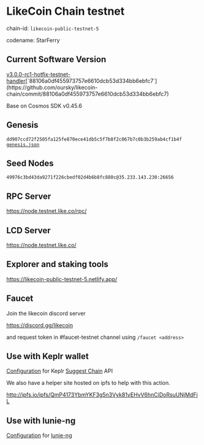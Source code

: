 # LikeCoin Chain testnet

chain-id: `likecoin-public-testnet-5`

codename: StarFerry

## Current Software Version

[v3.0.0-rc1-hotfix-testnet-handler]([https://github.com/likecoin/likecoin-chain/releases/tag/v3.0.0](https://github.com/oursky/likecoin-chain/releases/tag/v3.0.0-rc1-hotfix-testnet-handler))[`88106a0df455973757e6610dcb53d334bb6ebfc7`](https://github.com/oursky/likecoin-chain/commit/88106a0df455973757e6610dcb53d334bb6ebfc7)

Base on Cosmos SDK v0.45.6

## Genesis

`dd907ccd72f2505fa125fe870ece41db5c5f7b8f2c067b7c0b3b259ab4cf1b4f`
[`genesis.json`](./genesis.json)

## Seed Nodes

`49976c3bd43da9271f226cbedf02d4b6b8fc880c@35.233.143.230:26656`

## RPC Server

https://node.testnet.like.co/rpc/

## LCD Server

https://node.testnet.like.co/

## Explorer and staking tools

https://likecoin-public-testnet-5.netlify.app/

## Faucet

Join the likecoin discord server

https://discord.gg/likecoin

and request token in #faucet-testnet channel using `/faucet <address>`

## Use with Keplr wallet

[Configuration](keplr.json) for Keplr [Suggest Chain](https://docs.keplr.app/api/suggest-chain.html) API

We also have a helper site hosted on ipfs to help with this action.

http://ipfs.io/ipfs/QmP4173YbmYKF3g5n3Vyk81vEHvV6hnCiDoRsuUNjMdFiL

## Use with lunie-ng

[Configuration](network.json) for [lunie-ng](https://github.com/likecoin/lunie-ng)
